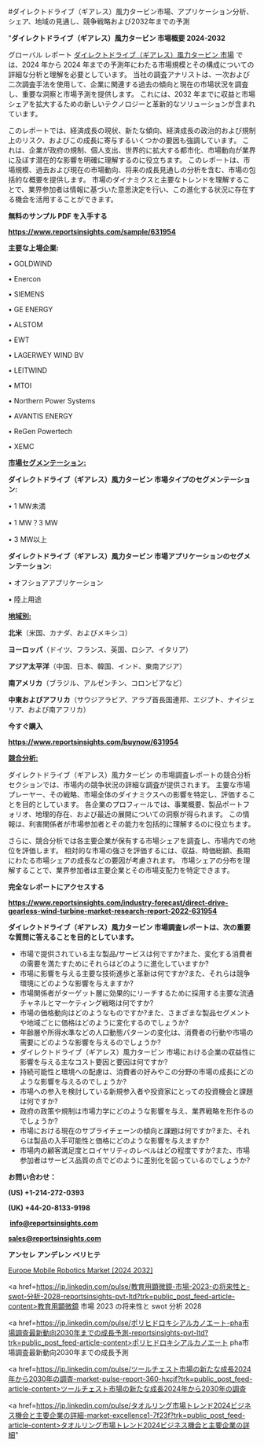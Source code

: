 #ダイレクトドライブ（ギアレス）風力タービン市場、アプリケーション分析、シェア、地域の見通し、競争戦略および2032年までの予測

"<strong>ダイレクトドライブ（ギアレス）風力タービン 市場概要 2024-2032</strong>

グローバル レポート <a href=https://www.reportsinsights.com/sample/631954>ダイレクトドライブ（ギアレス）風力タービン 市場</a> では、2024 年から 2024 年までの予測年にわたる市場規模とその構成についての詳細な分析と理解を必要としています。 当社の調査アナリストは、一次および二次調査手法を使用して、企業に関連する過去の傾向と現在の市場状況を調査し、重要な洞察と市場予測を提供します。 これには、2032 年までに収益と市場シェアを拡大​​するための新しいテクノロジーと革新的なソリューションが含まれています。

このレポートでは、経済成長の現状、新たな傾向、経済成長の政治的および規制上のリスク、およびこの成長に寄与するいくつかの要因も強調しています。 これは、企業が政府の規制、個人支出、世界的に拡大する都市化、市場動向が業界に及ぼす潜在的な影響を明確に理解するのに役立ちます。 このレポートは、市場規模、過去および現在の市場動向、将来の成長見通しの分析を含む、市場の包括的な概要を提供します。 市場のダイナミクスと主要なトレンドを理解することで、業界参加者は情報に基づいた意思決定を行い、この進化する状況に存在する機会を活用することができます。

<strong><b>無料のサンプル PDF を入手する</b></strong>

<a href=https://www.reportsinsights.com/sample/631954><strong><u>https://www.reportsinsights.com/sample/631954</u></strong></a>

<strong>主要な上場企業:</strong>

• GOLDWIND

• Enercon

• SIEMENS

• GE ENERGY

• ALSTOM

• EWT

• LAGERWEY WIND BV

• LEITWIND

• MTOI

• Northern Power Systems

• AVANTIS ENERGY

• ReGen Powertech

• XEMC

<strong><u>市場セグメンテーション</u></strong><strong><u>:</u></strong>

<strong>ダイレクトドライブ（ギアレス）風力タービン 市場タイプのセグメンテーション:</strong>

• 1 MW未満

• 1 MW？3 MW

• 3 MW以上

<strong>ダイレクトドライブ（ギアレス）風力タービン 市場アプリケーションのセグメンテーション:</strong>

• オフショアアプリケーション

• 陸上用途

<strong><u>地域別</u></strong><strong><u>:</u></strong>

<strong>北米</strong>（米国、カナダ、およびメキシコ）

<strong>ヨーロッパ</strong>（ドイツ、フランス、英国、ロシア、イタリア）

<strong>アジア太平洋</strong>（中国、日本、韓国、インド、東南アジア）

<strong>南アメリカ</strong>（ブラジル、アルゼンチン、コロンビアなど）

<strong>中東およびアフリカ</strong>（サウジアラビア、アラブ首長国連邦、エジプト、ナイジェリア、および南アフリカ）

<strong>今すぐ購入</strong>

<a href=https://www.reportsinsights.com/buynow/631954><strong><u>https://www.reportsinsights.com/buynow/631954</u></strong></a>

<strong><u>競合分析:</u></strong>

ダイレクトドライブ（ギアレス）風力タービン の市場調査レポートの競合分析セクションでは、市場内の競争状況の詳細な調査が提供されます。 主要な市場プレーヤー、その戦略、市場全体のダイナミクスへの影響を特定し、評価することを目的としています。 各企業のプロフィールでは、事業概要、製品ポートフォリオ、地理的存在、および最近の展開についての洞察が得られます。 この情報は、利害関係者が市場参加者とその能力を包括的に理解するのに役立ちます。

さらに、競合分析では各主要企業が保有する市場シェアを調査し、市場内での地位を評価します。 相対的な市場の強さを評価するには、収益、時価総額、長期にわたる市場シェアの成長などの要因が考慮されます。 市場シェアの分布を理解することで、業界参加者は主要企業とその市場支配力を特定できます。

<strong>完全なレポートにアクセスする</strong>

<a href=https://www.reportsinsights.com/industry-forecast/direct-drive-gearless-wind-turbine-market-research-report-2022-631954><strong><u><b>https://www.reportsinsights.com/industry-forecast/direct-drive-gearless-wind-turbine-market-research-report-2022-631954</b></u></strong></a>

<strong><b>ダイレクトドライブ（ギアレス）風力タービン 市場調査レポートは、次の重要な質問に答えることを目的としています。</b></strong>
<ul>
  <li>市場で提供されている主な製品/サービスは何ですか?また、変化する消費者の需要を満たすためにそれらはどのように進化していますか?</li>
  <li>市場に影響を与える主要な技術進歩と革新は何ですか?また、それらは競争環境にどのような影響を与えますか?</li>
  <li>市場関係者がターゲット層に効果的にリーチするために採用する主要な流通チャネルとマーケティング戦略は何ですか?</li>
  <li>市場の価格動向はどのようなものですか?また、さまざまな製品セグメントや地域ごとに価格はどのように変化するのでしょうか?</li>
  <li>年齢層や所得水準などの人口動態パターンの変化は、消費者の行動や市場の需要にどのような影響を与えるのでしょうか?</li>
  <li>ダイレクトドライブ（ギアレス）風力タービン 市場における企業の収益性に影響を与える主なコスト要因と要因は何ですか?</li>
  <li>持続可能性と環境への配慮は、消費者の好みやこの分野の市場の成長にどのような影響を与えるのでしょうか?</li>
  <li>市場への参入を検討している新規参入者や投資家にとっての投資機会と課題は何ですか?</li>
  <li>政府の政策や規制は市場力学にどのような影響を与え、業界戦略を形作るのでしょうか?</li>
  <li>市場における現在のサプライチェーンの傾向と課題は何ですか?また、それらは製品の入手可能性と価格にどのような影響を与えますか?</li>
  <li>市場内の顧客満足度とロイヤリティのレベルはどの程度ですか?また、市場参加者はサービス品質の点でどのように差別化を図っているのでしょうか?</li>
</ul>
<strong>お問い合わせ：</strong>

<strong>(US) +1-214-272-0393</strong>

<strong>(UK) +44-20-8133-9198</strong>

<strong> </strong><a href=info@reportsinsights.com><strong><u>info@reportsinsights.com</u></strong></a>

<a href=sales@reportsinsights.com><strong><u>sales@reportsinsights.com</u></strong></a>

<strong>アンセレ アンデレン ベリヒテ</strong>

<a href=https://www.linkedin.com/pulse/europe-mobile-robotics-markets-emerging-trends-v4hnf/>Europe Mobile Robotics Market [2024 2032]</a>

<a href=https://jp.linkedin.com/pulse/教育用顕微鏡-市場-2023-の将来性と-swot-分析-2028-reportsinsights-pvt-ltd?trk=public_post_feed-article-content>教育用顕微鏡 市場 2023 の将来性と swot 分析 2028</a>

<a href=https://jp.linkedin.com/pulse/ポリヒドロキシアルカノエート-pha市場調査最新動向2030年までの成長予測-reportsinsights-pvt-ltd?trk=public_post_feed-article-content>ポリヒドロキシアルカノエート pha市場調査最新動向2030年までの成長予測</a>

<a href=https://jp.linkedin.com/pulse/ツールチェスト市場の新たな成長2024年から2030年の調査-market-pulse-report-360-hxcjf?trk=public_post_feed-article-content>ツールチェスト市場の新たな成長2024年から2030年の調査</a>

<a href=https://jp.linkedin.com/pulse/タオルリング市場トレンド2024ビジネス機会と主要企業の詳細-market-excellence1-7f23f?trk=public_post_feed-article-content>タオルリング市場トレンド2024ビジネス機会と主要企業の詳細</a>"
